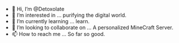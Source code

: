 - 👋 Hi, I’m @Detoxolate
- 👀 I’m interested in ... purifying the digital world.
- 🌱 I’m currently learning ... learn.
- 💞️ I’m looking to collaborate on ... A personalized MineCraft Server.
- 📫 How to reach me ... So far so good.

<!---
Detoxolate/Detoxolate is a ✨ special ✨ repository because its `README.md` (this file) appears on your GitHub profile.
You can click the Preview link to take a look at your changes.
--->
